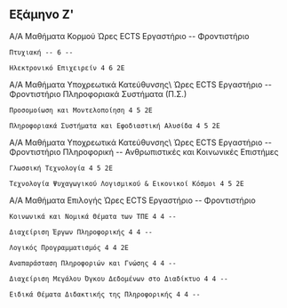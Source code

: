 Εξάμηνο Ζ'
-----------------------------------------------------------------------------------------------------------------------------------

Α/Α Μαθήματα Κορμού Ώρες ECTS Εργαστήριο -- Φροντιστήριο

    Πτυχιακή -- 6 --

    Ηλεκτρονικό Eπιχειρείν 4 6 2Ε

Α/Α Μαθήματα Υποχρεωτικά Κατεύθυνσης\ Ώρες ECTS Εργαστήριο -- Φροντιστήριο Πληροφοριακά Συστήματα (Π.Σ.)

    Προσομοίωση και Μοντελοποίηση 4 5 2Ε

    Πληροφοριακά Συστήματα και Εφοδιαστική Αλυσίδα 4 5 2Ε

Α/Α Μαθήματα Υποχρεωτικά Κατεύθυνσης\ Ώρες ECTS Εργαστήριο -- Φροντιστήριο Πληροφορική -- Ανθρωπιστικές και Κοινωνικές Επιστήμες

    Γλωσσική Τεχνολογία 4 5 2Ε

    Τεχνολογία Ψυχαγωγικού Λογισμικού & Εικονικοί Κόσμοι 4 5 2Ε

Α/Α Μαθήματα Επιλογής Ώρες ECTS Εργαστήριο -- Φροντιστήριο

    Κοινωνικά και Νομικά Θέματα των ΤΠΕ 4 4 --

    Διαχείριση Έργων Πληροφορικής 4 4 --

    Λογικός Προγραμματισμός 4 4 2Ε

    Αναπαράσταση Πληροφοριών και Γνώσης 4 4 --

    Διαχείριση Μεγάλου Όγκου Δεδομένων στο Διαδίκτυο 4 4 --

    Ειδικά Θέματα Διδακτικής της Πληροφορικής 4 4 --
